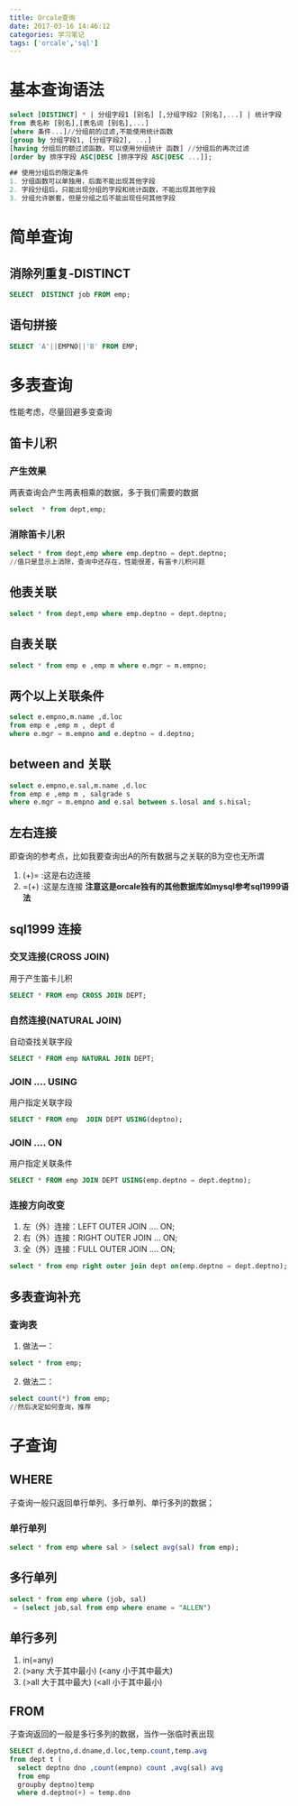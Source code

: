 ```yaml
---
title: Orcale查询
date: 2017-03-16 14:46:12
categories: 学习笔记
tags: ['orcale','sql']
---
```


# 基本查询语法
```sql
select [DISTINCT] * | 分组字段1 [别名] [,分组字段2 [别名],...] | 统计字段
from 表名称 [别名],[表名词 [别名],...]
[where 条件...]//分组前的过滤,不能使用统计函数
[group by 分组字段1, [分组字段2], ...]
[having 分组后的额过滤函数，可以使用分组统计 函数] //分组后的再次过滤
[order by 排序字段 ASC|DESC [排序字段 ASC|DESC ...]];

## 使用分组后的限定条件
1. 分组函数可以单独用，后面不能出现其他字段
2. 字段分组后，只能出现分组的字段和统计函数，不能出现其他字段
3. 分组允许嵌套，但是分组之后不能出现任何其他字段

```
# 简单查询
## 消除列重复-DISTINCT
```sql
SELECT  DISTINCT job FROM emp;
```

## 语句拼接
```sql
SELECT 'A'||EMPNO||'B' FROM EMP;

```
# 多表查询
性能考虑，尽量回避多变查询
## 笛卡儿积
### 产生效果
两表查询会产生两表相乘的数据，多于我们需要的数据  
```sql
select  * from dept,emp;
```

### 消除笛卡儿积
```sql
select * from dept,emp where emp.deptno = dept.deptno;
//值只是显示上消除，查询中还存在，性能很差，有笛卡儿积问题
```

## 他表关联
```sql
select * from dept,emp where emp.deptno = dept.deptno;
```
## 自表关联
```sql
select * from emp e ,emp m where e.mgr = m.empno;
```

## 两个以上关联条件
```sql
select e.empno,m.name ,d.loc
from emp e ,emp m , dept d
where e.mgr = m.empno and e.deptno = d.deptno;
```

## between and 关联
```sql
select e.empno,e.sal,m.name ,d.loc
from emp e ,emp m , salgrade s
where e.mgr = m.empno and e.sal between s.losal and s.hisal;
```

## 左右连接
即查询的参考点，比如我要查询出A的所有数据与之关联的B为空也无所谓

1. (+)= :这是右边连接
2. =(+) :这是左连接
**注意这是orcale独有的其他数据库如mysql参考sql1999语法**

## sql1999 连接
### 交叉连接(CROSS JOIN)
用于产生笛卡儿积
```sql
SELECT * FROM emp CROSS JOIN DEPT;
```

### 自然连接(NATURAL JOIN)
自动查找关联字段
```sql
SELECT * FROM emp NATURAL JOIN DEPT;
```

### JOIN .... USING
用户指定关联字段
```sql
SELECT * FROM emp  JOIN DEPT USING(deptno);
```
### JOIN .... ON
用户指定关联条件
```sql
SELECT * FROM emp JOIN DEPT USING(emp.deptno = dept.deptno);
```

### 连接方向改变
1. 左（外）连接：LEFT OUTER JOIN .... ON;
2. 右（外）连接：RIGHT OUTER JOIN ... ON;
3. 全（外）连接：FULL OUTER JOIN .... ON;
```sql
select * from emp right outer join dept on(emp.deptno = dept.deptno);
```

## 多表查询补充
### 查询表
1. 做法一：
```sql
select * from emp;
```
2. 做法二：
```sql
select count(*) from emp;
//然后决定如何查询，推荐
```

# 子查询
## WHERE
子查询一般只返回单行单列、多行单列、单行多列的数据；
### 单行单列
```sql
select * from emp where sal > (select avg(sal) from emp);
```

## 多行单列
```sql
select * from emp where (job, sal)
 = (select job,sal from emp where ename = "ALLEN")
```

## 单行多列
1. in(=any)
2. (>any 大于其中最小) (<any 小于其中最大)
3. (>all 大于其中最大) (<all 小于其中最小)

## FROM
子查询返回的一般是多行多列的数据，当作一张临时表出现
```sql
SELECT d.deptno,d.dname,d.loc,temp.count,temp.avg
from dept t (
  select deptno dno ,count(empno) count ,avg(sal) avg
  from emp
  groupby deptno)temp
  where d.deptno(+) = temp.dno
```
